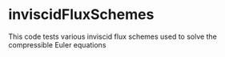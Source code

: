 # inviscidFluxSchemes
This code tests various inviscid flux schemes used to solve the compressible Euler equations
